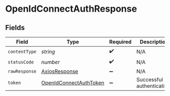 # OpenIdConnectAuthResponse


## Fields

| Field                                                                       | Type                                                                        | Required                                                                    | Description                                                                 |
| --------------------------------------------------------------------------- | --------------------------------------------------------------------------- | --------------------------------------------------------------------------- | --------------------------------------------------------------------------- |
| `contentType`                                                               | *string*                                                                    | :heavy_check_mark:                                                          | N/A                                                                         |
| `statusCode`                                                                | *number*                                                                    | :heavy_check_mark:                                                          | N/A                                                                         |
| `rawResponse`                                                               | [AxiosResponse](https://axios-http.com/docs/res_schema)                     | :heavy_minus_sign:                                                          | N/A                                                                         |
| `token`                                                                     | [OpenIdConnectAuthToken](../../models/operations/openidconnectauthtoken.md) | :heavy_minus_sign:                                                          | Successful authentication.                                                  |